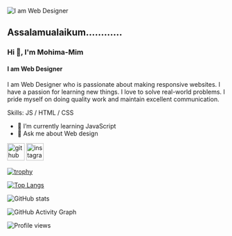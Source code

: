 
![I am Web Designer](https://arturssmirnovs.github.io/github-profile-readme-generator/images/banner.png)

## **Assalamualaikum............**
### Hi 👋, I'm **Mohima-Mim**
#### I am **Web Designer**


I am Web Designer who is passionate about making responsive websites. I have a passion for learning new things. I love to solve real-world problems. I pride myself on doing quality work and maintain excellent communication.

Skills:  JS / HTML / CSS

- 🌱 I’m currently learning JavaScript 
- 💬 Ask me about Web design 


[<img src='https://cdn.jsdelivr.net/npm/simple-icons@3.0.1/icons/github.svg' alt='github' height='40'>](https://github.com/Mohima-Mim)  [<img src='https://cdn.jsdelivr.net/npm/simple-icons@3.0.1/icons/instagram.svg' alt='instagram' height='40'>](https://www.instagram.com/mohima_mim_07/)  

[![trophy](https://github-profile-trophy.vercel.app/?username=Mohima-Mim)](https://github.com/ryo-ma/github-profile-trophy)

[![Top Langs](https://github-readme-stats.vercel.app/api/top-langs/?username=Mohima-Mim)](https://github.com/anuraghazra/github-readme-stats)

![GitHub stats](https://github-readme-stats.vercel.app/api?username=Mohima-Mim&show_icons=true&count_private=true)  

![GitHub Activity Graph](https://activity-graph.herokuapp.com/graph?username=Mohima-Mim)  

![Profile views](https://gpvc.arturio.dev/Mohima-Mim)  
